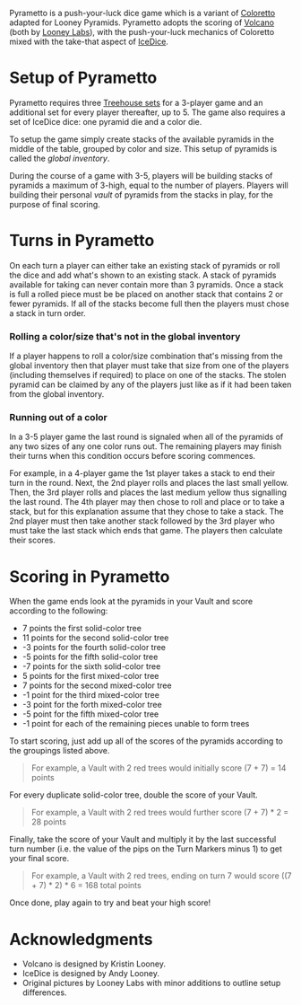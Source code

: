 Pyrametto is a push-your-luck dice game which is a variant of [Coloretto](http://boardgamegeek.com/boardgame/5782/coloretto) adapted for Looney Pyramids.  Pyrametto adopts the scoring of [Volcano](http://www.wunderland.com/WTS/Kristin/Games/Volcano.html) (both by [Looney Labs](http://www.looneylabs.com)), with the push-your-luck mechanics of Coloretto mixed with the take-that aspect of [IceDice](http://www.looneylabs.com/games/icedice).

Setup of Pyrametto
==================

Pyrametto requires three [Treehouse sets](http://www.looneylabs.com/rules/treehouse) for a 3-player game and an additional set for every player thereafter, up to 5.  The game also requires a set of IceDice dice: one pyramid die and a color die.

To setup the game simply create stacks of the available pyramids in the middle of the table, grouped by color and size.  This setup of pyramids is called the *global inventory*.

During the course of a game with 3-5, players will be building stacks of pyramids a maximum of 3-high, equal to the number of players.  Players will building their personal *vault* of pyramids from the stacks in play, for the purpose of final scoring.

Turns in Pyrametto
==================

On each turn a player can either take an existing stack of pyramids or roll the dice and add what's shown to an existing stack.  A stack of pyramids available for taking can never contain more than 3 pyramids.  Once a stack is full a rolled piece must be be placed on another stack that contains 2 or fewer pyramids.  If all of the stacks become full then the players must chose a stack in turn order.

### Rolling a color/size that's not in the global inventory

If a player happens to roll a color/size combination that's missing from the global inventory then that player must take that size from one of the players (including themselves if required) to place on one of the stacks.  The stolen pyramid can be claimed by any of the players just like as if it had been taken from the global inventory.

### Running out of a color

In a 3-5 player game the last round is signaled when all of the pyramids of any two sizes of any one color runs out. The remaining players may finish their turns when this condition occurs before scoring commences. 

For example, in a 4-player game the 1st player takes a stack to end their turn in the round.  Next, the 2nd player rolls and places the last small yellow.  Then, the 3rd player rolls and places the last medium yellow thus signalling the last round.  The 4th player may then chose to roll and place or to take a stack, but for this explanation assume that they chose to take a stack.  The 2nd player must then take another stack followed by the 3rd player who must take the last stack which ends that game.  The players then calculate their scores.

Scoring in Pyrametto
====================

When the game ends look at the pyramids in your Vault and score according to the following:

* 7 points the first solid-color tree
* 11 points for the second solid-color tree
* -3 points for the fourth solid-color tree
* -5 points for the fifth solid-color tree
* -7 points for the sixth solid-color tree
* 5 points for the first mixed-color tree
* 7 points for the second mixed-color tree
* -1 point for the third mixed-color tree
* -3 point for the forth mixed-color tree
* -5 point for the fifth mixed-color tree
* -1 point for each of the remaining pieces unable to form trees

To start scoring, just add up all of the scores of the pyramids according to the groupings listed above.

> For example, a Vault with 2 red trees would initially score 
> (7 + 7) = 14 points

For every duplicate solid-color tree, double the score of your Vault.

> For example, a Vault with 2 red trees would further score 
> (7 + 7) * 2 = 28 points

Finally, take the score of your Vault and multiply it by the last successful turn number (i.e. the value of the pips on the Turn Markers minus 1) to get your final score.

> For example, a Vault with 2 red trees, ending on turn 7 would score
> ((7 + 7) * 2) * 6 = 168 total points

Once done, play again to try and beat your high score!

Acknowledgments
===============

* Volcano is designed by Kristin Looney.
* IceDice is designed by Andy Looney.
* Original pictures by Looney Labs with minor additions to outline setup differences.

